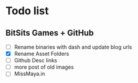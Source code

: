 Todo list
=========

## BitSits Games + GitHub
- [ ] Rename binaries with dash and update blog urls
- [x] Rename Asset Folders
- [ ] Github Desc links
- [ ] more post of old images
- [ ] MissMaya.in
